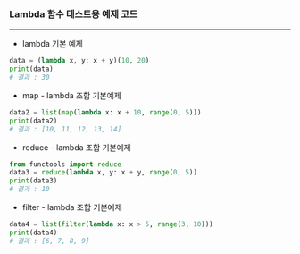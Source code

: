 ### Lambda 함수 테스트용 예제 코드
***
- lambda 기본 예제
```python
data = (lambda x, y: x + y)(10, 20)
print(data)
# 결과 : 30
```
-  map - lambda 조합 기본예제 
```python
data2 = list(map(lambda x: x + 10, range(0, 5)))
print(data2)
# 결과 : [10, 11, 12, 13, 14]
```
* reduce - lambda 조합 기본예제
```python
from functools import reduce
data3 = reduce(lambda x, y: x + y, range(0, 5))
print(data3)
# 결과 : 10
```
* filter - lambda 조합 기본예제
```python
data4 = list(filter(lambda x: x > 5, range(3, 10)))
print(data4)
# 결과 : [6, 7, 8, 9]
```


 